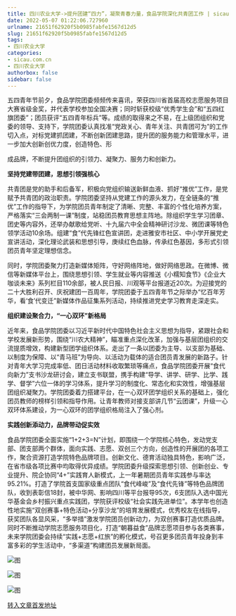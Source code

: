 ```yaml
---
title: 四川农业大学->提升团建“四力”，凝聚青春力量，食品学院深化共青团工作 | sicau.com.cn
date: 2022-05-07 01:22:06.727960
urlname: 21651f62920f5b0985fabfe1567d12d5
slug: 21651f62920f5b0985fabfe1567d12d5
tags: 
- 四川农业大学
categories:
- sicau.com.cn
- 四川农业大学
authorbox: false
sidebar: false
---
```

五四青年节前夕，食品学院团委频频传来喜讯，荣获四川省首届高校志愿服务项目大赛省级金奖，并代表学校参加全国决赛；同时斩获校级“优秀学生会”和“五四红旗团委”；团员获评“五四青年标兵”等。成绩的取得来之不易，在上级团组织和党委的领导、支持下，学院团委认真找准“党政关心、青年关注、共青团可为”的工作切入点，对标党建抓团建，不断创新团建思路，提升团的服务能力和管理水平，进一步加大创新创优力度，创造特色、形
<!--more-->
成品牌，不断提升团组织的引领力、凝聚力、服务力和创新力。

**坚持党建带团建，思想引领强核心**

共青团是党的助手和后备军，积极向党组织输送新鲜血液、抓好“推优”工作，是党赋予共青团的政治职责。学院团委坚持从党建工作的源头发力，在全链条的“推优”工作的指导下，为学院团员青年制定了清晰、完整、丰富的个性化培养方案，严格落实“三会两制一课”制度，站稳团员教育思想主阵地。除组织学生学习团章、团史等内容外，还举办献歌给党听、十九届六中全会精神研讨沙龙、微团课等特色领学活动10余场。组建“食”代先锋红色宣讲团，走进雅安市社区、中小学开展党史宣讲活动，深化理论武装和思想引导，庚续红色血脉，传承红色基因，多形式引领团员青年坚定理想信念。

同时，学院团委聚力打造新媒体矩阵，守好网络阵地，做好网络思政。在微博、微信等新媒体平台上，围绕思想引领、学生就业等内容推送《小糯知食节》《企业大咖谈未来》系列栏目110余部，被人民日报、川观等平台报道近20次。为迎接党的二十大胜利召开、庆祝建团一百周年，学院团委于五四青年节之际举办“忆百年芳华，看‘食’代变迁”新媒体作品征集系列活动，持续推进党史学习教育走深走实。

**组织建设聚合力，“一心双环”新格局**

近年来，食品学院团委以习近平新时代中国特色社会主义思想为指导，紧跟社会和学校发展新形势，围绕“川农大精神”，瞄准重点深化改革，加强与基层团组织的交流提质增效，构建新型团学组织体系。走出了一条以团委为主导、以支部为基础、以制度为保障、以“青马班”为导向、以活动为载体的适合团员青发展的新路子。针对青年大学习完成率低、团日活动材料收取繁琐等痛点，食品学院团委开展“食代向新力”支书沙龙研讨会，建立支书联盟，携手构建“导学、讲学、研学、比学、践学、督学”六位一体的学习体系，提升学习的制度化、常态化和实效性，增强基层团组织凝聚力。学院团委着力搭建平台，在一心双环团学组织关系的基础上，强化团员教师的榜样引领和指导作用。让青年教师对接支部讲几节“云团课”，升级一心双环体系建设，为一心双环的团学组织格局注入了强心剂。

**实践创新添动力，品牌带动促实效**

食品学院团委全面实施“1+2+3=N”计划，即围绕一个学院核心特色，发动党支部、团支部两个群体，面向实践、志愿、双创三个方向，创造性的开展团的各项工作，聚合资源打造学院特色品牌项目。创新文化、德育活动独具特色，影响广泛，在省市级各项比赛中均取得优异成绩。学院团委升级探索思想引领、创新创业、专业提升、院企协同“4+”实践育人新模式，上一年暑期团员青年实践参与率达95.21%。打造了学院首支国家级重点团队“食代峰峻”及“食代先锋”等特色品牌团队，收到表彰信18封，被中华网、影响四川等平台报导95次，6支团队入选中国光华基金会乡村振兴重点实践团，学院获评校级“社会实践先进单位”。本学年也创造性地实施“双创赛事+特色活动+分享沙龙”的培育发展模式，优秀校友在线指导，获奖团队各显风采，“多举措”激发学院团员创新动力，为双创赛事打造优质品牌。同时不断推动学院志愿服务项目化，打造“朝暮益食”品牌志愿项目参与各类赛事，未来学院团委会持续“实践+志愿+红旅”的孵化模式，号召更多团员青年投身到丰富多彩的学生活动中，“多渠道”构建团员发展新局面。

![图](https://news.sicau.edu.cn/__local/2/9A/43/C3ACDA85B3FD9923198897F561C_37253300_1DAE9.jpg)

![图](https://news.sicau.edu.cn/__local/0/B1/04/613A20DEC9F5C7AA32770316423_21D32BFB_F535.jpg)

![图](https://news.sicau.edu.cn/__local/B/94/19/703679F0EF3E89EEE21CBC755D8_B51A9094_16BC1.jpg)

[转入文章首发地址](https://news.sicau.edu.cn/info/1078/67650.htm)